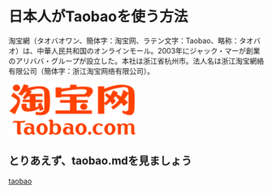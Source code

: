 # 日本人がTaobaoを使う方法
淘宝網（タオバオワン、簡体字：淘宝网、ラテン文字：Taobao、略称：タオバオ）は、中華人民共和国のオンラインモール。2003年にジャック・マーが創業のアリババ・グループが設立した。本社は浙江省杭州市。法人名は浙江淘宝網絡有限公司（簡体字：浙江淘宝网络有限公司）。<br>

<img src="./images/taobao_logo.png" width=50%>

## とりあえず、taobao.mdを見ましょう
[taobao](/taobao.md)